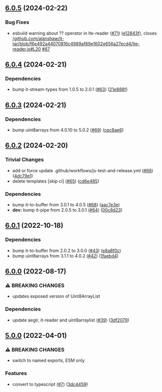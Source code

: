 ## [6.0.5](https://github.com/alanshaw/it-tar/compare/v6.0.4...v6.0.5) (2024-02-22)


### Bug Fixes

* esbuild warning about ?? operator in lte-reader ([#71](https://github.com/alanshaw/it-tar/issues/71)) ([e12843f](https://github.com/alanshaw/it-tar/commit/e12843f87fa29aa56f0bd6cd53ce0d483eeddfe4)), closes [/github.com/alanshaw/it-tar/blob/f6e492a44070816c4989af89e1602e656a27ecd4/lte-reader.js#L20](https://github.com/alanshaw//github.com/alanshaw/it-tar/blob/f6e492a44070816c4989af89e1602e656a27ecd4/lte-reader.js/issues/L20) [#67](https://github.com/alanshaw/it-tar/issues/67)

## [6.0.4](https://github.com/alanshaw/it-tar/compare/v6.0.3...v6.0.4) (2024-02-21)


### Dependencies

* bump it-stream-types from 1.0.5 to 2.0.1 ([#63](https://github.com/alanshaw/it-tar/issues/63)) ([21e888f](https://github.com/alanshaw/it-tar/commit/21e888f6585b15224d78266c3cdb1ca1544eddeb))

## [6.0.3](https://github.com/alanshaw/it-tar/compare/v6.0.2...v6.0.3) (2024-02-21)


### Dependencies

* bump uint8arrays from 4.0.10 to 5.0.2 ([#69](https://github.com/alanshaw/it-tar/issues/69)) ([cec8ae6](https://github.com/alanshaw/it-tar/commit/cec8ae6f078d6fbb37e53080f46a5259c19625e8))

## [6.0.2](https://github.com/alanshaw/it-tar/compare/v6.0.1...v6.0.2) (2024-02-20)


### Trivial Changes

* add or force update .github/workflows/js-test-and-release.yml ([#66](https://github.com/alanshaw/it-tar/issues/66)) ([4dc79e1](https://github.com/alanshaw/it-tar/commit/4dc79e1066bf0620b8ac990480aed951337fc8f4))
* delete templates [skip ci] ([#65](https://github.com/alanshaw/it-tar/issues/65)) ([cd6e485](https://github.com/alanshaw/it-tar/commit/cd6e485fdaaa545d28a88a54cfcd21de09ecca25))


### Dependencies

* bump it-to-buffer from 3.0.1 to 4.0.5 ([#68](https://github.com/alanshaw/it-tar/issues/68)) ([aac7e3e](https://github.com/alanshaw/it-tar/commit/aac7e3e2d05ec5852974a7fe2208f8bcfaac13c7))
* **dev:** bump it-pipe from 2.0.5 to 3.0.1 ([#64](https://github.com/alanshaw/it-tar/issues/64)) ([00c8d23](https://github.com/alanshaw/it-tar/commit/00c8d23b52c3d7c17b8440b6b71decbe61a952f6))

## [6.0.1](https://github.com/alanshaw/it-tar/compare/v6.0.0...v6.0.1) (2022-10-18)


### Dependencies

* bump it-to-buffer from 2.0.2 to 3.0.0 ([#43](https://github.com/alanshaw/it-tar/issues/43)) ([e8a8f0c](https://github.com/alanshaw/it-tar/commit/e8a8f0cfa5aeafac5085a532aa03262a46cd31d6))
* bump uint8arrays from 3.1.1 to 4.0.2 ([#42](https://github.com/alanshaw/it-tar/issues/42)) ([1faebd4](https://github.com/alanshaw/it-tar/commit/1faebd4bb5759cec0ce5e97929af94d2cfaa33e3))

## [6.0.0](https://github.com/alanshaw/it-tar/compare/v5.0.0...v6.0.0) (2022-08-17)


### ⚠ BREAKING CHANGES

* updates exposed version of Uint8ArrayList

### Dependencies

* update aegir, it-reader and uint8arraylist ([#39](https://github.com/alanshaw/it-tar/issues/39)) ([3df2079](https://github.com/alanshaw/it-tar/commit/3df20799b458296248440d8d995b22959b466fe2))

## [5.0.0](https://github.com/alanshaw/it-tar/compare/v4.0.0...v5.0.0) (2022-04-01)


### ⚠ BREAKING CHANGES

* switch to named exports, ESM only

### Features

* convert to typescript ([#7](https://github.com/alanshaw/it-tar/issues/7)) ([3dc4459](https://github.com/alanshaw/it-tar/commit/3dc4459fbcc5055fc798d74b472306b79640db53))
